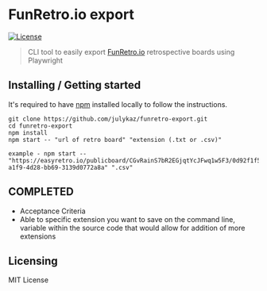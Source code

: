 # FunRetro.io export

[![License][license-badge]][license-url]

> CLI tool to easily export [FunRetro.io](https://funretro.io/) retrospective boards using Playwright

## Installing / Getting started

It's required to have [npm](https://www.npmjs.com/get-npm) installed locally to follow the instructions.

```shell
git clone https://github.com/julykaz/funretro-export.git
cd funretro-export
npm install
npm start -- "url of retro board" "extension (.txt or .csv)"

example - npm start -- "https://easyretro.io/publicboard/CGvRainS7bR2EGjqtYcJFwq1w5F3/0d92f1f5-a1f9-4d28-bb69-3139d0772a8a" ".csv" 
```

## COMPLETED

- Acceptance Criteria
- Able to specific extension you want to save on the command line, variable within the source code that would allow for addition of more extensions

## Licensing

MIT License

[license-badge]: https://img.shields.io/github/license/robertoachar/docker-express-mongodb.svg
[license-url]: https://opensource.org/licenses/MIT
